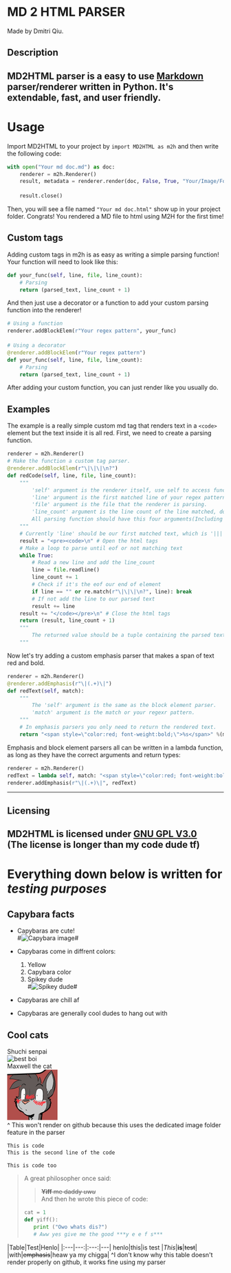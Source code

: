 # MD 2 HTML PARSER #
Made by Dmitri Qiu.
## Description
MD2HTML parser is a easy to use [Markdown](https://daringfireball.net/projects/markdown/ "About Markdown") parser/renderer written in Python. It's extendable, fast, and user friendly.
---
# Usage
Import MD2HTML to your project by `import MD2HTML as m2h` and then write the following code:
```python
with open("Your md doc.md") as doc:
    renderer = m2h.Renderer()
    result, metadata = renderer.render(doc, False, True, "Your/Image/Folder") # The first boolean is for not displaying line count
                                                                              # The second is for return as file object
    result.close()
```
Then, you will see a file named `"Your md doc.html"` show up in your project folder.
Congrats! You rendered a MD file to html using M2H for the first time!
## Custom tags
Adding custom tags in m2h is as easy as writing a simple parsing function!
Your function will need to look like this:
```python
def your_func(self, line, file, line_count):
    # Parsing
    return (parsed_text, line_count + 1)
```
And then just use a decorator or a function to add your custom parsing function into the renderer!
```python
# Using a function
renderer.addBlockElem(r"Your regex pattern", your_func)

# Using a decorator
@renderer.addBlockElem(r"Your regex pattern")
def your_func(self, line, file, line_count):
    # Parsing
    return (parsed_text, line_count + 1)
```
After adding your custom function, you can just render like you usually do.
## Examples
The example is a really simple custom md tag that renders text in a `<code>` element but the text inside it is all red.
First, we need to create a parsing function.
```python
renderer = m2h.Renderer()
# Make the function a custom tag parser.
@renderer.addBlockElem(r"\|\|\|\n?")
def redCode(self, line, file, line_count):
    """
        'self' argument is the renderer itself, use self to access functions in renderers, or variables like emphasis_tags, md_tags.
        'line' argument is the first matched line of your regex pattern.
        'file' argument is the file that the renderer is parsing.
        'line_count' argument is the line count of the line matched, don't forget to add 1 to this argument everytime you use the file.readline() function, and if the next line isn't matching your md tag, you should subtract 1 from line_count.
        All parsing function should have this four arguments(Including 'self'). 
    """
    # Currently 'line' should be our first matched text, which is '|||'(The regex pattern is r"\|\|\|\n?")
    result = "<pre><code>\n" # Open the html tags
    # Make a loop to parse until eof or not matching text
    while True:
        # Read a new line and add the line_count
        line = file.readline()
        line_count += 1
        # Check if it's the eof our end of element
        if line == "" or re.match(r"\|\|\|\n?", line): break
        # If not add the line to our parsed text
        result += line
    result += "</code></pre>\n" # Close the html tags
    return (result, line_count + 1)
    """
        The returned value should be a tuple containing the parsed text and the line count of the first line after this md element. 
    """
```
Now let's try adding a custom emphasis parser that makes a span of text red and bold.
```python
renderer = m2h.Renderer()
@renderer.addEmphasis(r"\|(.+)\|")
def redText(self, match):
    """
        The 'self' argument is the same as the block element parser.
        'match' argument is the match or your regexr pattern.
    """
    # In emphasis parsers you only need to return the rendered text.
    return "<span style=\"color:red; font-weight:bold;\">%s</span>" %(match.group(0))
```
Emphasis and block element parsers all can be written in a lambda function, as long as they have the correct arguments and return types:
```python
renderer = m2h.Renderer()
redText = lambda self, match: "<span style=\"color:red; font-weight:bold;\">%s</span>" %(match.group(0))
renderer.addEmphasis(r"\|(.+)\|", redText) 
```
---
## Licensing
MD2HTML is licensed under [GNU GPL V3.0](https://choosealicense.com/licenses/gpl-3.0/ "The license")  
(The license is longer than my code dude tf)
---
# Everything down below is written for *testing purposes*
## Capybara facts
* Capybaras are cute!  
#![Capybara image](https://media1.fdncms.com/orlando/imager/u/blog/2516965/sfds.jpg?cb=1471435085 "A capybara")#

* Capybaras come in diffrent colors:
    1. Yellow
    2. Capybara color
    3. Spikey dude  
#![Spikey dude](https://a-z-animals.com/media/animals/images/180x170/capybara1.jpg "This is a spikey dude")#

* Capybaras are chill af

* Capybaras are generally cool dudes to hang out with

## Cool cats
Shuchi senpai  
![best boi](https://static.tvtropes.org/pmwiki/pub/images/cat_6.jpg "Id smash")  
Maxwell the cat  
![maxwell the cat](Maxwell.png "qt3.14")  
^ This won't render on github because this uses the dedicated image folder feature in the parser

    This is code
    This is the second line of the code
``` 
This is code too
```

>A great philosopher once said:
>>~~**Yiff** me daddy *uwu*~~  
>>And then he wrote this piece of code:  
>```python
>cat = 1
>def yiff():
>    print ("Owo whats dis?")
>    # Aww yes give me the good ***y e e f s***
>```

|Table|Test|Henlo|
|:---|---:|:---:|---|
henlo|this|is test
|*This*|**is**|~~test~~|
|with|~~emphasis~~|heaw ya my chigga|
^I don't know why this table doesn't render properly on github, it works fine using my parser